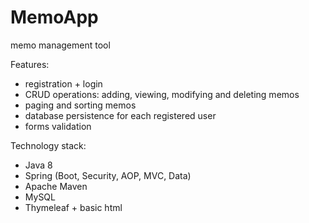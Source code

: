 # MemoApp
memo management tool

Features:
- registration + login
- CRUD operations: adding, viewing, modifying and deleting memos
- paging and sorting memos
- database persistence for each registered user
- forms validation


Technology stack:
- Java 8
- Spring (Boot, Security, AOP, MVC, Data)
- Apache Maven
- MySQL
- Thymeleaf + basic html
